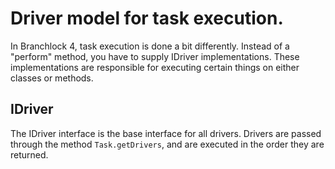 # Driver model for task execution.

In Branchlock 4, task execution is done a bit differently. Instead of a "perform" method,
you have to supply IDriver implementations. 
These implementations are responsible for executing certain things on either classes or methods.

## IDriver<T>

The IDriver interface is the base interface for all drivers.
Drivers are passed through the method `Task.getDrivers`, and are executed in the order they are returned.

